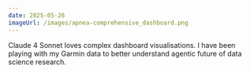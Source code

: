 ```yaml
---
date: 2025-05-26
imageUrl: /images/apnea-comprehensive_dashboard.png
---
```


Claude 4 Sonnet loves complex dashboard visualisations. I have been playing with my Garmin data to better understand agentic future of data science research.

